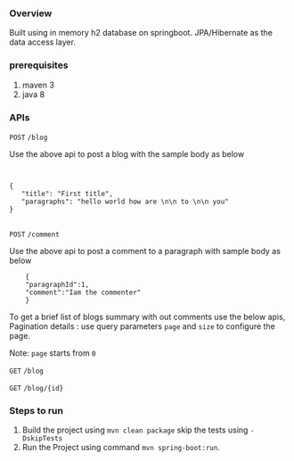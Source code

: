 
### Overview 

Built using in memory h2 database on springboot. 
JPA/Hibernate as the data access layer. 

### prerequisites 

1. maven 3
2. java 8

### APIs

`POST` `/blog` 

Use the above api to post a blog with the sample body as below 

```


{
   "title": "First title",
   "paragraphs": "hello world how are \n\n to \n\n you"
}


```
  
`POST` `/comment`

Use the above api to post a comment to a paragraph with sample body as below 

```
 	{
	"paragraphId":1,
	"comment":"Iam the commenter"
	}
```

To get a brief list of blogs summary with out comments use the below apis, 
Pagination details : 
use query parameters `page` and `size` to configure the page. 

Note: `page` starts from `0`
 
`GET` `/blog`

`GET` `/blog/{id}` 

### Steps to run

1. Build the project using `mvn clean package` skip the tests using `-DskipTests`
2. Run the Project using command `mvn spring-boot:run`.

